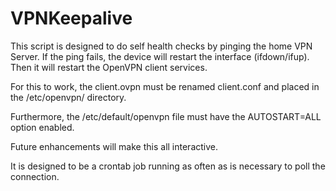 # VPNKeepalive
This script is designed to do self health checks by pinging the home VPN Server.
If the ping fails, the device will restart the interface (ifdown/ifup). Then it will
restart the OpenVPN client services.

For this to work, the client.ovpn must be renamed client.conf and placed in the /etc/openvpn/ 
directory.

Furthermore, the /etc/default/openvpn file must have the AUTOSTART=ALL option enabled.

Future enhancements will make this all interactive.

It is designed to be a crontab job running as often as is necessary to poll the connection.

